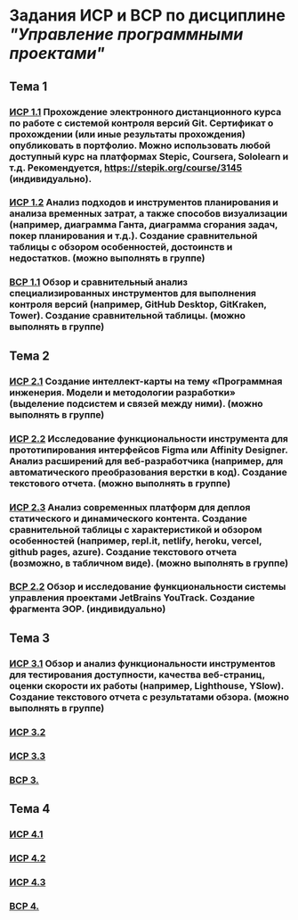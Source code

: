 # __Задания ИСР и ВСР по дисциплине *"Управление программными проектами"*__

## Тема 1

### [ИСР 1.1](https://github.com/Igor-voy/IVT-all-sem/blob/main/3%20%D0%BA%D1%83%D1%80%D1%81/%D0%A3%D0%9F%D0%9F/%D0%A2%D0%B5%D0%BC%D0%B0%201/%D0%98%D0%A1%D0%A0_1.1_%D0%92%D0%BE%D0%B9%D1%82%D0%B5%D0%BD%D0%BA%D0%BE.jpg) Прохождение электронного дистанционного курса по работе с системой контроля версий Git. Сертификат о прохождении (или иные результаты прохождения) опубликовать в портфолио. Можно использовать любой доступный курс на платформах Stepic, Coursera, Sololearn и т.д. Рекомендуется, https://stepik.org/course/3145 (индивидуально).

### [ИСР 1.2](https://github.com/Igor-voy/IVT-all-sem/blob/main/3%20%D0%BA%D1%83%D1%80%D1%81/%D0%A3%D0%9F%D0%9F/%D0%A2%D0%B5%D0%BC%D0%B0%201/%D0%98%D0%A1%D0%A0_1.2_%D0%92%D0%BE%D0%B9%D1%82%D0%B5%D0%BD%D0%BA%D0%BE.pdf) Анализ подходов и инструментов планирования и анализа временных затрат, а также способов визуализации (например, диаграмма Ганта, диаграмма сгорания задач, покер планирования и т.д.). Создание сравнительной таблицы с обзором особенностей, достоинств и недостатков. (можно выполнять в группе)

### [ВСР 1.1](https://github.com/Igor-voy/IVT-all-sem/blob/main/3%20%D0%BA%D1%83%D1%80%D1%81/%D0%A3%D0%9F%D0%9F/%D0%A2%D0%B5%D0%BC%D0%B0%201/%D0%92%D0%A1%D0%A0_1.1_%D0%92%D0%BE%D0%B9%D1%82%D0%B5%D0%BD%D0%BA%D0%BE.pdf) Обзор и сравнительный анализ специализированных инструментов для выполнения контроля версий (например, GitHub Desktop, GitKraken, Tower). Создание сравнительной таблицы. (можно выполнять в группе)

## Тема 2

### [ИСР 2.1](https://github.com/Igor-voy/IVT-all-sem/blob/main/3%20%D0%BA%D1%83%D1%80%D1%81/%D0%A3%D0%9F%D0%9F/%D0%A2%D0%B5%D0%BC%D0%B0%202/%D0%98%D0%A1%D0%A0_2.1_%D0%92%D0%BE%D0%B9%D1%82%D0%B5%D0%BD%D0%BA%D0%BE.pdf) Создание интеллект-карты на тему «Программная инженерия. Модели и методологии разработки» (выделение подсистем и связей между ними). (можно выполнять в группе)

### [ИСР 2.2](https://github.com/Igor-voy/IVT-all-sem/blob/main/3%20%D0%BA%D1%83%D1%80%D1%81/%D0%A3%D0%9F%D0%9F/%D0%A2%D0%B5%D0%BC%D0%B0%202/%D0%98%D0%A1%D0%A0_2.2_%D0%92%D0%BE%D0%B9%D1%82%D0%B5%D0%BD%D0%BA%D0%BE.pdf) Исследование функциональности инструмента для прототипирования интерфейсов Figma или Affinity Designer. Анализ расширений для веб-разработчика (например, для автоматического преобразования верстки в код). Создание текстового отчета. (можно выполнять в группе)

### [ИСР 2.3](https://github.com/Igor-voy/IVT-all-sem/blob/main/3%20%D0%BA%D1%83%D1%80%D1%81/%D0%A3%D0%9F%D0%9F/%D0%A2%D0%B5%D0%BC%D0%B0%202/%D0%98%D0%A1%D0%A0_2.3_%D0%92%D0%BE%D0%B9%D1%82%D0%B5%D0%BD%D0%BA%D0%BE.pdf) Анализ современных платформ для деплоя статического и динамического контента. Создание сравнительной таблицы с характеристикой и обзором особенностей (например, repl.it, netlify, heroku, vercel, github pages, azure). Создание текстового отчета (возможно, в табличном виде). (можно выполнять в группе)

### [ВСР 2.2](https://github.com/Igor-voy/IVT-all-sem/blob/main/3%20%D0%BA%D1%83%D1%80%D1%81/%D0%A3%D0%9F%D0%9F/%D0%A2%D0%B5%D0%BC%D0%B0%202/%D0%92%D0%A1%D0%A0_2.2_%D0%92%D0%BE%D0%B9%D1%82%D0%B5%D0%BD%D0%BA%D0%BE.pdf) Обзор и исследование функциональности системы управления проектами JetBrains YouTrack. Создание фрагмента ЭОР. (индивидуально)

## Тема 3

### [ИСР 3.1](https://github.com/Igor-voy/IVT-all-sem/blob/main/3%20%D0%BA%D1%83%D1%80%D1%81/%D0%A3%D0%9F%D0%9F/%D0%A2%D0%B5%D0%BC%D0%B0%203/%D0%98%D0%A1%D0%A0_3.1_%D0%92%D0%BE%D0%B9%D1%82%D0%B5%D0%BD%D0%BA%D0%BE.pdf) Обзор и анализ функциональности инструментов для тестирования доступности, качества веб-страниц, оценки скорости их работы (например, Lighthouse, YSlow). Создание текстового отчета с результатами обзора. (можно выполнять в группе)

### [ИСР 3.2]() 

### [ИСР 3.3]() 

### [ВСР 3.]() 

## Тема 4

### [ИСР 4.1]() 

### [ИСР 4.2]() 

### [ИСР 4.3]() 

### [ВСР 4.]() 


